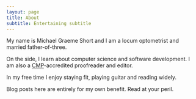 ```yaml
---
layout: page
title: About
subtitle: Entertaining subtitle
---
```


My name is Michael Graeme Short and I am a locum optometrist and married father-of-three.

On the side, I learn about computer science and software development. I am also a [CMP](https://collegeofmediaandpublishing.co.uk/)-accredited proofreader and editor.

In my free time I enjoy staying fit, playing guitar and reading widely.

Blog posts here are entirely for my own benefit. Read at your peril.